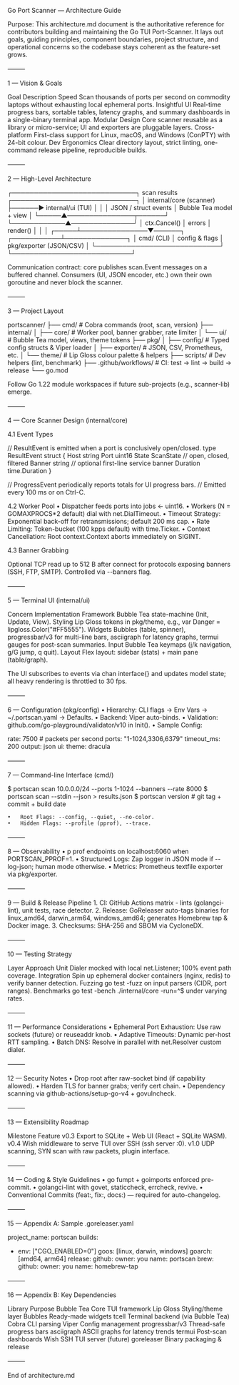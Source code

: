 Go Port Scanner — Architecture Guide

Purpose: This architecture.md document is the authoritative reference for contributors building and maintaining the Go TUI Port-Scanner. It lays out goals, guiding principles, component boundaries, project structure, and operational concerns so the codebase stays coherent as the feature-set grows.

⸻

1 — Vision & Goals

Goal	Description
Speed	Scan thousands of ports per second on commodity laptops without exhausting local ephemeral ports.
Insightful UI	Real-time progress bars, sortable tables, latency graphs, and summary dashboards in a single-binary terminal app.
Modular Design	Core scanner reusable as a library or micro-service; UI and exporters are pluggable layers.
Cross-platform	First-class support for Linux, macOS, and Windows (ConPTY) with 24-bit colour.
Dev Ergonomics	Clear directory layout, strict linting, one-command release pipeline, reproducible builds.


⸻

2 — High-Level Architecture

┌────────────────────────────┐        scan results      ┌────────────────────────────┐
│  internal/core (scanner)   ├──────►  internal/ui (TUI) │
│                            │  JSON / struct events    │   Bubble Tea model + view  │
└─────▲───────────────┬──────┘                         └────────────▲──────────────┘
      │ ctx.Cancel()  │ errors                                     │ render()
      │               │                                           │
┌─────┴───────────────▼──────┐                         ┌───────────┴──────────────┐
│        cmd/ (CLI)          │  config & flags        │ pkg/exporter (JSON/CSV)  │
└────────────────────────────┘                         └───────────────────────────┘

Communication contract: core publishes scan.Event messages on a buffered channel. Consumers (UI, JSON encoder, etc.) own their own goroutine and never block the scanner.

⸻

3 — Project Layout

portscanner/
├── cmd/                # Cobra commands (root, scan, version)
├── internal/
│   ├── core/           # Worker pool, banner grabber, rate limiter
│   └── ui/             # Bubble Tea model, views, theme tokens
├── pkg/
│   ├── config/         # Typed config structs & Viper loader
│   ├── exporter/       # JSON, CSV, Prometheus, etc.
│   └── theme/          # Lip Gloss colour palette & helpers
├── scripts/            # Dev helpers (lint, benchmark)
├── .github/workflows/  # CI: test → lint → build → release
└── go.mod

Follow Go 1.22 module workspaces if future sub-projects (e.g., scanner-lib) emerge.

⸻

4 — Core Scanner Design (internal/core)

4.1 Event Types

// ResultEvent is emitted when a port is conclusively open/closed.
type ResultEvent struct {
    Host     string
    Port     uint16
    State    ScanState // open, closed, filtered
    Banner   string    // optional first-line service banner
    Duration time.Duration
}

// ProgressEvent periodically reports totals for UI progress bars.
//   Emitted every 100 ms or on Ctrl-C.

4.2 Worker Pool
	•	Dispatcher feeds ports into jobs <- uint16.
	•	Workers (N = GOMAXPROCS*2 default) dial with net.DialTimeout.
	•	Timeout Strategy: Exponential back-off for retransmissions; default 200 ms cap.
	•	Rate Limiting: Token-bucket (100 kpps default) with time.Ticker.
	•	Context Cancellation: Root context.Context aborts immediately on SIGINT.

4.3 Banner Grabbing

Optional TCP read up to 512 B after connect for protocols exposing banners (SSH, FTP, SMTP). Controlled via --banners flag.

⸻

5 — Terminal UI (internal/ui)

Concern	Implementation
Framework	Bubble Tea state-machine (Init, Update, View).
Styling	Lip Gloss tokens in pkg/theme, e.g., var Danger = lipgloss.Color("#FF5555").
Widgets	Bubbles (table, spinner), progressbar/v3 for multi-line bars, asciigraph for latency graphs, termui gauges for post-scan summaries.
Input	Bubble Tea keymaps (j/k navigation, g/G jump, q quit).
Layout	Flex layout: sidebar (stats) + main pane (table/graph).

The UI subscribes to events via chan interface{} and updates model state; all heavy rendering is throttled to 30 fps.

⸻

6 — Configuration (pkg/config)
	•	Hierarchy: CLI flags → Env Vars → ~/.portscan.yaml → Defaults.
	•	Backend: Viper auto-binds.
	•	Validation: github.com/go-playground/validator/v10 in Init().
	•	Sample Config:

rate: 7500       # packets per second
ports: "1-1024,3306,6379"
timeout_ms: 200
output: json
ui:
  theme: dracula


⸻

7 — Command-line Interface (cmd/)

$ portscan scan 10.0.0.0/24 --ports 1-1024 --banners --rate 8000
$ portscan scan --stdin --json > results.json
$ portscan version   # git tag + commit + build date

	•	Root Flags: --config, --quiet, --no-color.
	•	Hidden Flags: --profile (pprof), --trace.

⸻

8 — Observability
	•	p prof endpoints on localhost:6060 when PORTSCAN_PPROF=1.
	•	Structured Logs: Zap logger in JSON mode if --log-json; human mode otherwise.
	•	Metrics: Prometheus textfile exporter via pkg/exporter.

⸻

9 — Build & Release Pipeline
	1.	CI: GitHub Actions matrix - lints (golangci-lint), unit tests, race detector.
	2.	Release: GoReleaser auto-tags binaries for linux_amd64, darwin_arm64, windows_amd64; generates Homebrew tap & Docker image.
	3.	Checksums: SHA-256 and SBOM via CycloneDX.

⸻

10 — Testing Strategy

Layer	Approach
Unit	Dialer mocked with local net.Listener; 100% event path coverage.
Integration	Spin up ephemeral docker containers (nginx, redis) to verify banner detection.
Fuzzing	go test -fuzz on input parsers (CIDR, port ranges).
Benchmarks	go test -bench ./internal/core -run=^$ under varying rates.


⸻

11 — Performance Considerations
	•	Ephemeral Port Exhaustion: Use raw sockets (future) or reuseaddr knob.
	•	Adaptive Timeouts: Dynamic per-host RTT sampling.
	•	Batch DNS: Resolve in parallel with net.Resolver custom dialer.

⸻

12 — Security Notes
	•	Drop root after raw-socket bind (if capability allowed).
	•	Harden TLS for banner grabs; verify cert chain.
	•	Dependency scanning via github-actions/setup-go-v4 + govulncheck.

⸻

13 — Extensibility Roadmap

Milestone	Feature
v0.3	Export to SQLite + Web UI (React + SQLite WASM).
v0.4	Wish middleware to serve TUI over SSH (ssh server :0).
v1.0	UDP scanning, SYN scan with raw packets, plugin interface.


⸻

14 — Coding & Style Guidelines
	•	go fumpt + goimports enforced pre-commit.
	•	golangci-lint with govet, staticcheck, errcheck, revive.
	•	Conventional Commits (feat:, fix:, docs:) — required for auto-changelog.

⸻

15 — Appendix A: Sample .goreleaser.yaml

project_name: portscan
builds:
  - env: ["CGO_ENABLED=0"]
    goos: [linux, darwin, windows]
    goarch: [amd64, arm64]
release:
  github:
    owner: you
    name: portscan
brew:
  github:
    owner: you
    name: homebrew-tap


⸻

16 — Appendix B: Key Dependencies

Library	Purpose
Bubble Tea	Core TUI framework
Lip Gloss	Styling/theme layer
Bubbles	Ready-made widgets
tcell	Terminal backend (via Bubble Tea)
Cobra	CLI parsing
Viper	Config management
progressbar/v3	Thread-safe progress bars
asciigraph	ASCII graphs for latency trends
termui	Post-scan dashboards
Wish	SSH TUI server (future)
goreleaser	Binary packaging & release


⸻

End of architecture.md
